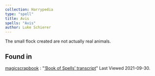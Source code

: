 ```yaml
---
collection: Harrypedia
type: "spell"
title: Avis
spells: "Avis"
author: Luke Schierer
---
```


The small flock created are not actually real animals.

## Found in

[magicscrapbook](https://magicscrapbook.tumblr.com/)
:   "[‘Book of Spells’ transcript](https://magicscrapbook.tumblr.com/post/162085200042/book-of-spells-transcript)"
    Last Viewed 2021-09-30.
